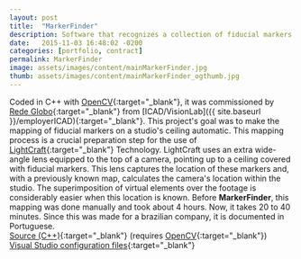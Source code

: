 ```yaml
---
layout: post
title:  "MarkerFinder"
description: Software that recognizes a collection of fiducial markers from a studio's ceiling laser-captured point-cloud. It the generates a map that aids another software to superimpose special effects based on a camera's position.
date:   2015-11-03 16:48:02 -0200
categories: [portfolio, contract]
permalink: MarkerFinder
image: assets/images/content/mainMarkerFinder.jpg
thumb: assets/images/content/mainMarkerFinder_ogthumb.jpg
---
```

Coded in <span class="skill">C++</span> with [OpenCV](http://opencv.org/){:target="_blank"}, it was commissioned by [Rede Globo](http://redeglobo.globo.com/){:target="_blank"} from [ICAD/VisionLab]({{ site.baseurl }}/employerICAD){:target="_blank"}. This project's goal was to make the mapping of fiducial markers on a studio's ceiling automatic. This mapping process is a crucial preparation step for the use of [LightCraft](http://www.lightcrafttech.com/){:target="_blank"} Technology. LightCraft uses an extra wide-angle lens equipped to the top of a camera, pointing up to a ceiling covered with fiducial markers. This lens captures the location of these markers and, with a previously known map, calculates the camera's location within the studio. The superimposition of virtual elements over the footage is considerably easier when this location is known. Before <b>MarkerFinder</b>, this mapping was done manually and took about 4 hours. Now, it takes 20 to 40 minutes.<!--more--> Since this was made for a brazilian company, it is documented in Portuguese.  
[Source (C++)](https://github.com/anlutfi/MarkerFinder){:target="_blank"} (requires [OpenCV](http://opencv.org/){:target="_blank"})  
[Visual Studio configuration files](https://github.com/anlutfi/MarkerFinder/tree/master/vstudio%20confs){:target="_blank"}

